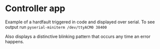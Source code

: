 Controller app
=========

Example of a hardfault triggered in code and displayed over serial. To see output
run `pyserial-miniterm /dev/ttyACM0 38400`

Also displays a distinctive blinking pattern that occurs any time an error
happens.

